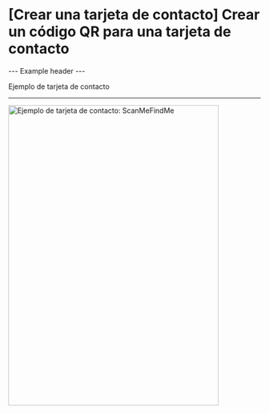 <h1>[Crear una tarjeta de contacto] Crear un código QR para una tarjeta de contacto</h1>

--- Example header ---

Ejemplo de tarjeta de contacto

----------

<img src="https://media.scanmefindme.com/dynamic/contact/contact-popup.png" width="420" height="600" alt="Ejemplo de tarjeta de contacto: ScanMeFindMe">
